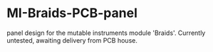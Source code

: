 # MI-Braids-PCB-panel
panel design for the mutable instruments module 'Braids'. Currently untested, awaiting delivery from PCB house.
